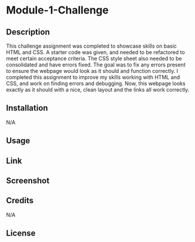 # Module-1-Challenge

## Description

This challenge assignment was completed to showcase skills on basic HTML and CSS. A starter code was given, and needed to be refactored 
to meet certain acceptance criteria. The CSS style sheet also needed to be consolidated and have errors fixed. The goal was to fix any
errors present to ensure the webpage would look as it should and function correctly. I completed this assignment to improve my skills 
working with HTML and CSS, and work on finding errors and debugging. Now, this webpage looks exactly as it should with a nice, clean 
layout and the links all work correctly.

## Installation

N/A

## Usage

## Link

## Screenshot

## Credits

N/A

## License

